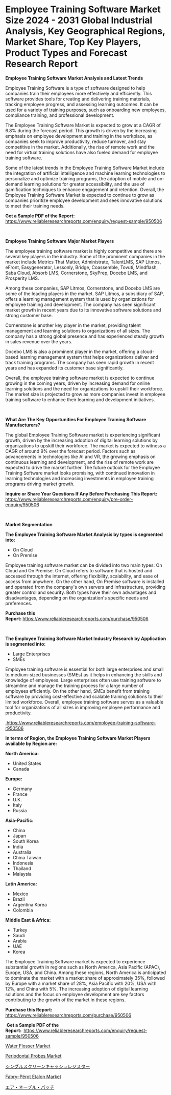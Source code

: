 <p><h1>Employee Training Software Market Size 2024 - 2031 Global Industrial Analysis, Key Geographical Regions, Market Share, Top Key Players, Product Types and Forecast Research Report</h1></p><p><strong>Employee Training Software Market Analysis and Latest Trends</strong></p>
<p><p>Employee Training Software is a type of software designed to help companies train their employees more effectively and efficiently. This software provides tools for creating and delivering training materials, tracking employee progress, and assessing learning outcomes. It can be used for a variety of training purposes, such as onboarding new employees, compliance training, and professional development.</p><p>The Employee Training Software Market is expected to grow at a CAGR of 6.8% during the forecast period. This growth is driven by the increasing emphasis on employee development and training in the workplace, as companies seek to improve productivity, reduce turnover, and stay competitive in the market. Additionally, the rise of remote work and the need for virtual training solutions have also fueled demand for employee training software.</p><p>Some of the latest trends in the Employee Training Software Market include the integration of artificial intelligence and machine learning technologies to personalize and optimize training programs, the adoption of mobile and on-demand learning solutions for greater accessibility, and the use of gamification techniques to enhance engagement and retention. Overall, the Employee Training Software Market is expected to continue to grow as companies prioritize employee development and seek innovative solutions to meet their training needs.</p></p>
<p><strong>Get a Sample PDF of the Report:&nbsp;</strong> <a href="https://www.reliableresearchreports.com/enquiry/request-sample/950506">https://www.reliableresearchreports.com/enquiry/request-sample/950506</a></p>
<p>&nbsp;</p>
<p><strong>Employee Training Software Major Market Players</strong></p>
<p><p>The employee training software market is highly competitive and there are several key players in the industry. Some of the prominent companies in the market include Metrics That Matter, Administrate, TalentLMS, SAP Litmos, eFront, Easygenerator, Lessonly, Bridge, Coassemble, Tovuti, Mindflash, Saba Cloud, Absorb LMS, Cornerstone, SkyPrep, Docebo LMS, and Prosperity LMS.</p><p>Among these companies, SAP Litmos, Cornerstone, and Docebo LMS are some of the leading players in the market. SAP Litmos, a subsidiary of SAP, offers a learning management system that is used by organizations for employee training and development. The company has seen significant market growth in recent years due to its innovative software solutions and strong customer base.</p><p>Cornerstone is another key player in the market, providing talent management and learning solutions to organizations of all sizes. The company has a strong global presence and has experienced steady growth in sales revenue over the years.</p><p>Docebo LMS is also a prominent player in the market, offering a cloud-based learning management system that helps organizations deliver and track training programs. The company has seen rapid growth in recent years and has expanded its customer base significantly.</p><p>Overall, the employee training software market is expected to continue growing in the coming years, driven by increasing demand for online learning solutions and the need for organizations to upskill their workforce. The market size is projected to grow as more companies invest in employee training software to enhance their learning and development initiatives.</p></p>
<p>&nbsp;</p>
<p><strong>What Are The Key Opportunities For Employee Training Software Manufacturers?</strong></p>
<p><p>The global Employee Training Software market is experiencing significant growth, driven by the increasing adoption of digital learning solutions by organizations to upskill their workforce. The market is expected to witness a CAGR of around 9% over the forecast period. Factors such as advancements in technologies like AI and VR, the growing emphasis on continuous learning and development, and the rise of remote work are expected to drive the market further. The future outlook for the Employee Training Software market looks promising, with continued innovation in learning technologies and increasing investments in employee training programs driving market growth.</p></p>
<p><strong>Inquire or Share Your Questions If Any Before Purchasing This Report:</strong> <a href="https://www.reliableresearchreports.com/enquiry/pre-order-enquiry/950506">https://www.reliableresearchreports.com/enquiry/pre-order-enquiry/950506</a></p>
<p>&nbsp;</p>
<p><strong>Market Segmentation</strong></p>
<p><strong>The Employee Training Software Market Analysis by types is segmented into:</strong></p>
<p><ul><li>On Cloud</li><li>On Premise</li></ul></p>
<p><p>Employee training software market can be divided into two main types: On Cloud and On Premise. On Cloud refers to software that is hosted and accessed through the internet, offering flexibility, scalability, and ease of access from anywhere. On the other hand, On Premise software is installed and operated from the company's own servers and infrastructure, providing greater control and security. Both types have their own advantages and disadvantages, depending on the organization's specific needs and preferences.</p></p>
<p><strong>Purchase this Report:&nbsp;</strong><a href="https://www.reliableresearchreports.com/purchase/950506">https://www.reliableresearchreports.com/purchase/950506</a></p>
<p>&nbsp;</p>
<p><strong>The Employee Training Software Market Industry Research by Application is segmented into:</strong></p>
<p><ul><li>Large Enterprises</li><li>SMEs</li></ul></p>
<p><p>Employee training software is essential for both large enterprises and small to medium-sized businesses (SMEs) as it helps in enhancing the skills and knowledge of employees. Large enterprises often use training software to streamline and manage the training process for a large number of employees efficiently. On the other hand, SMEs benefit from training software by providing cost-effective and scalable training solutions to their limited workforce. Overall, employee training software serves as a valuable tool for organizations of all sizes in improving employee performance and productivity.</p></p>
<p><a href="https://www.reliableresearchreports.com/employee-training-software-r950506">&nbsp;https://www.reliableresearchreports.com/employee-training-software-r950506</a></p>
<p><strong>In terms of Region, the Employee Training Software Market Players available by Region are:</strong></p>
<p>
    <p> <strong> North America: </strong>
        <ul>
            <li>United States</li>
            <li>Canada</li>
        </ul>
        </p> 
    <p> <strong> Europe: </strong>
        <ul>
            <li>Germany</li>
            <li>France</li>
            <li>U.K.</li>
            <li>Italy</li>
            <li>Russia</li>
        </ul>
        </p> 
    <p> <strong> Asia-Pacific: </strong>
        <ul>
            <li>China</li>
            <li>Japan</li>
            <li>South Korea</li>
            <li>India</li>
            <li>Australia</li>
            <li>China Taiwan</li>
            <li>Indonesia</li>
            <li>Thailand</li>
            <li>Malaysia</li>
        </ul>
        </p> 
    <p> <strong> Latin America: </strong>
        <ul>
            <li>Mexico</li>
            <li>Brazil</li>
            <li>Argentina Korea</li>
            <li>Colombia</li>
        </ul>
        </p> 
    <p> <strong> Middle East & Africa: </strong>
        <ul>
            <li>Turkey</li>
            <li>Saudi</li>
            <li>Arabia</li>
            <li>UAE</li>
            <li>Korea</li>
        </ul>
    </p>
    </p>
<p><p>The Employee Training Software market is expected to experience substantial growth in regions such as North America, Asia Pacific (APAC), Europe, USA, and China. Among these regions, North America is anticipated to dominate the market with a market share of approximately 35%, followed by Europe with a market share of 28%, Asia Pacific with 20%, USA with 12%, and China with 5%. The increasing adoption of digital learning solutions and the focus on employee development are key factors contributing to the growth of the market in these regions.</p></p>
<p><strong>Purchase this Report: </strong><a href="https://www.reliableresearchreports.com/purchase/950506">https://www.reliableresearchreports.com/purchase/950506</a></p>
<p>&nbsp;<strong>Get a Sample PDF of the Report:&nbsp;&nbsp;</strong><a href="https://www.reliableresearchreports.com/enquiry/request-sample/950506">https://www.reliableresearchreports.com/enquiry/request-sample/950506</a></p>
<p><strong></strong></p>
<p><p><a href="https://github.com/Paul14Anderson63/Market-Research-Report-List-5/blob/main/water-flosser-market.md">Water Flosser Market</a></p><p><a href="https://github.com/mabutironaldo/Market-Research-Report-List-5/blob/main/periodontal-probes-market.md">Periodontal Probes Market</a></p><p><a href="https://github.com/Andrewones2023/Market-Research-Report-List-2/blob/main/3356840172744.md">シングルスクリーンキャッシュレジスター</a></p><p><a href="https://www.linkedin.com/pulse/strategic-insights-global-fabryndashpeacuterot-etalon-hrebc">Fabry–Pérot Etalon Market</a></p><p><a href="https://github.com/hardee896/Market-Research-Report-List-2/blob/main/4025235172743.md">エア・ネーブル・パッチ</a></p></p>